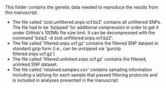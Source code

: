This folder contains the genetic data needed to reproduce the results from this manuscript.
* The file called 'zost.unfiltered.snps.vcf.bz2' contains all unfiltered SNPs. The file had to be 'bzipped' for additional compression in order to get it under GitHub's 100Mb file size limit. It can be decompressed with the command 'bzip2 -d zost.unfiltered.snps.vcf.bz2'.
* The file called 'filtered.snps.vcf.gz' contains the filtered SNP dataset in standard gzip form (i.e., can be unzipped via 'gunzip filtered.snps.vcf.gz')
* The file called 'filtered.unlinked.snps.vcf.gz' contains the filtered, unlinked SNP dataset.
* The file called 'retained.samples.csv' contains sampling information including a lat/long for each sample that passed filtering protocols and is included in analyses presented in the manuscript.
